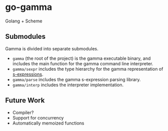 go-gamma
========

Golang + Scheme

Submodules
----------

Gamma is divided into separate submodules.

- `gamma` (the root of the project) is the gamma executable binary, and includes the main function for the gamma command line interpreter.
- `gamma/sexpr` includes the type hierarchy for the gamma representation of [s-expressions](http://en.wikipedia.org/wiki/S-expression).
- `gamma/parse` includes the gamma s-expression parsing library.
- `gamma/interp` includes the interpreter implementation.

Future Work
-----------

- Compiler?
- Support for concurrency
- Automatically memoized functions
